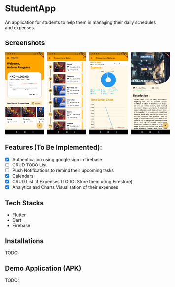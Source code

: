 # StudentApp

An application for students to help them in managing their daily schedules and expenses.

## Screenshots

<div style="display: flex; align-items: flex-start; justify-content: flex-start;">
  <img src="screenshots/1.jpg" width="25%">
  <img style="margin-left: 10px;" src="screenshots/2.jpg" width="25%">
  <img style="margin-left: 10px;" src="screenshots/3.jpg" width="25%">
  <img style="margin-left: 10px;" src="screenshots/4.jpg" width="25%">
</div>

## Features (To Be Implemented):

- [x] Authentication using google sign in firebase
- [ ] CRUD TODO List
- [ ] Push Notifications to remind their upcoming tasks
- [x] Calendars
- [x] CRUD List of Expenses (TODO: Store them using Firestore)
- [x] Analytics and Charts Visualization of their expenses

## Tech Stacks

- Flutter
- Dart
- Firebase

## Installations

TODO:

## Demo Application (APK)

TODO:
